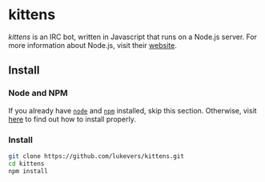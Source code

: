 # kittens

*kittens* is an IRC bot, written in Javascript that runs on a Node.js server. For more information about Node.js, visit their [website](http://nodejs.org/). 

## Install

### Node and NPM

If you already have [`node`](http://nodejs.org/) and [`npm`](https://npmjs.org/) installed, skip this section. Otherwise, visit [here](https://github.com/joyent/node/wiki/Installing-Node.js-via-package-manager) to find out how to install properly. 

### Install

```bash
git clone https://github.com/lukevers/kittens.git
cd kittens
npm install
```

